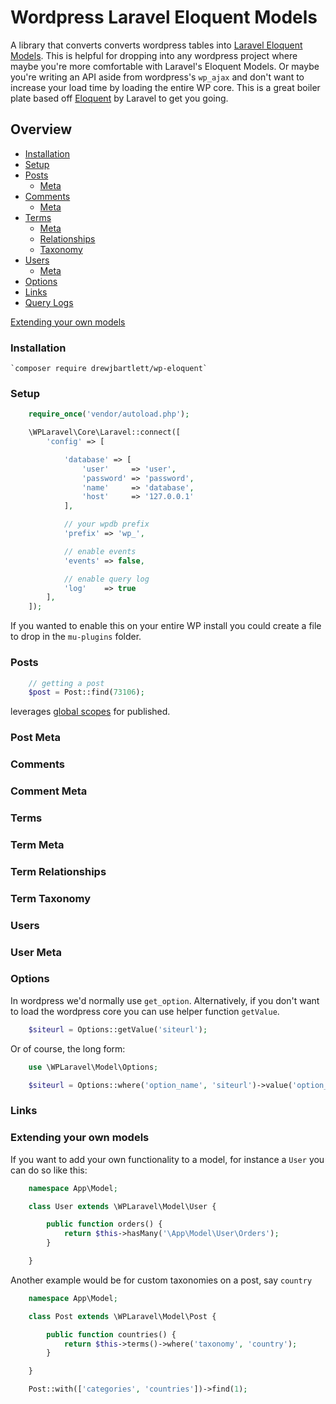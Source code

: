 # Wordpress Laravel Eloquent Models
A library that converts converts wordpress tables into [Laravel Eloquent Models](https://laravel.com/docs/5.3/eloquent). This is helpful for dropping into any wordpress project where maybe you're more comfortable with Laravel's Eloquent Models. Or maybe you're writing an API aside from wordpress's `wp_ajax` and don't want to increase your load time by loading the entire WP core. This is a great boiler plate based off [Eloquent](https://laravel.com/docs/5.3/eloquent) by Laravel to get you going.

## Overview
 - [Installation](#installation)
 - [Setup](#setup)
 - [Posts](#posts)
   - [Meta](#post-meta)
 - [Comments](#comments)
   - [Meta](#comment-meta)
 - [Terms](#terms)
   - [Meta](#term-meta)
   - [Relationships](#term-relationships)
   - [Taxonomy](#term-taxonomy)
 - [Users](#users)
   - [Meta](#user-meta)
 - [Options](#options)
 - [Links](#links)
 - [Query Logs](#query-logs)

[Extending your own models](#extending-your-own-models)

### Installation

    `composer require drewjbartlett/wp-eloquent`

### Setup

```php
    require_once('vendor/autoload.php');

    \WPLaravel\Core\Laravel::connect([
        'config' => [

            'database' => [
                'user'     => 'user',
                'password' => 'password',
                'name'     => 'database',
                'host'     => '127.0.0.1'
            ],

            // your wpdb prefix
            'prefix' => 'wp_',

            // enable events
            'events' => false,

            // enable query log
            'log'    => true
        ],
    ]);

```

If you wanted to enable this on your entire WP install you could create a file to drop in the `mu-plugins` folder.

### Posts

```php
    // getting a post
    $post = Post::find(73106);
```

leverages [global scopes](https://laravel.com/docs/5.3/eloquent#query-scopes) for published.

### Post Meta

### Comments

### Comment Meta

### Terms

### Term Meta

### Term Relationships

### Term Taxonomy

### Users

### User Meta

### Options

In wordpress we'd normally use `get_option`. Alternatively, if you don't want to load the wordpress core you can use helper function `getValue`.

```php
    $siteurl = Options::getValue('siteurl');
```
Or of course, the long form:
```php
    use \WPLaravel\Model\Options;

    $siteurl = Options::where('option_name', 'siteurl')->value('option_value');
```



### Links

### Extending your own models

If you want to add your own functionality to a model, for instance a `User` you can do so like this:

```php
    namespace App\Model;

    class User extends \WPLaravel\Model\User {

        public function orders() {
            return $this->hasMany('\App\Model\User\Orders');
        }

    }
```

Another example would be for custom taxonomies on a post, say `country`

```php
    namespace App\Model;

    class Post extends \WPLaravel\Model\Post {

        public function countries() {
            return $this->terms()->where('taxonomy', 'country');
        }

    }

    Post::with(['categories', 'countries'])->find(1);
```
